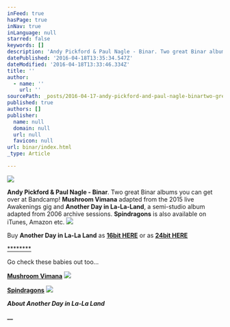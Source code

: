 ```yaml
---
inFeed: true
hasPage: true
inNav: true
inLanguage: null
starred: false
keywords: []
description: 'Andy Pickford & Paul Nagle - Binar. Two great Binar albums you can get over at Bandcamp! Mushroom Vimana adapted from the 2015 live Awakenings gig and Another Day in La-La-Land, a semi-studio album adapted from 2006 archive sessions. Spindragons is also available on iTunes, Amazon etc.'
datePublished: '2016-04-18T13:35:34.547Z'
dateModified: '2016-04-18T13:33:46.334Z'
title: ''
author:
  - name: ''
    url: ''
sourcePath: _posts/2016-04-17-andy-pickford-and-paul-nagle-binartwo-great-binar-albums-yo.md
published: true
authors: []
publisher:
  name: null
  domain: null
  url: null
  favicon: null
url: binar/index.html
_type: Article

---
```

![](https://the-grid-user-content.s3-us-west-2.amazonaws.com/422af8ca-717b-4407-a48d-29259acb0398.jpg)

**Andy Pickford & Paul Nagle - Binar**. Two great Binar albums you can get over at Bandcamp! **Mushroom Vimana** adapted from the 2015 live Awakenings gig and **Another Day in La-La-Land**, a semi-studio album adapted from 2006 archive sessions. **Spindragons** is also available on iTunes, Amazon etc.
![](https://the-grid-user-content.s3-us-west-2.amazonaws.com/7f4d68ab-1007-4570-ad7c-c0f53934f1fe.jpg)

Buy **Another Day in La-La Land** as **[16bit HERE][0]** or as **[24bit HERE][1]**

[****][0][****][1]

Go check these babies out too...

**[Mushroom Vimana][2]**
![](https://the-grid-user-content.s3-us-west-2.amazonaws.com/ce10bc99-d756-41f4-b671-660d9f91400b.jpg)

**[Spindragons][3]**
![](https://s3-us-west-2.amazonaws.com/the-grid-img/p/9b9956cde938066f3d27d719206aebdca2252ebe.jpg)

**_About Another Day in La-La Land_**

**__**

[0]: https://andypickford1.bandcamp.com/album/another-day-in-la-la-land-16bit
[1]: https://andypickford1.bandcamp.com/album/another-day-in-la-la-land-24bit
[2]: https://andypickford1.bandcamp.com/album/mushroom-vimana
[3]: http://www.amazon.co.uk/Spindragons-2011-Remaster-Binar-x/dp/B0062TSK0K/ref=sr_1_2?ie=UTF8&qid=1460984595&sr=8-2&keywords=spindragons